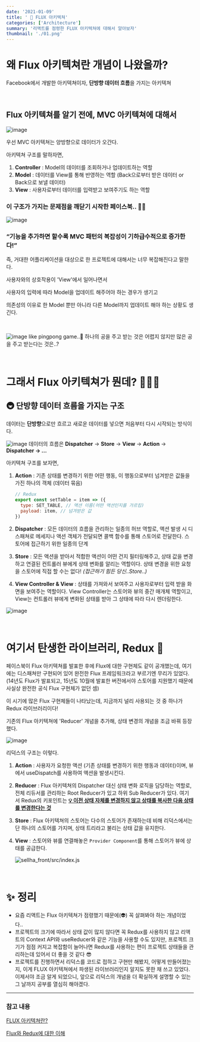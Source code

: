 ```yaml
---
date: '2021-01-09'
title: ' 🚃 FLUX 아키텍쳐'
categories: ['Architecture']
summary: '리액트를 점령한 FLUX 아키텍쳐에 대해서 알아보자'
thumbnail: './01.png'
---
```


# 왜 Flux 아키텍쳐란 개념이 나왔을까?

Facebook에서 개발한 아키텍쳐이자, **단방향 데이터 흐름**을 가지는 아키텍쳐

<br/>

## Flux 아키텍쳐를 알기 전에, MVC 아키텍쳐에 대해서

![image](https://user-images.githubusercontent.com/57790541/148686834-5ff8b85d-4460-4fae-8179-75d3cf3b6685.png)

우선 MVC 아키텍쳐는 양방향으로 데이터가 오간다.

아키텍쳐 구조를 말하자면,

1. **Controller** : Model의 데이터를 조회하거나 업데이트하는 역할
2. **Model** : 데이터를 View를 통해 반영하는 역할 (Back으로부터 받은 데이터 or Back으로 보낼 데이터)
3. **View** : 사용자로부터 데이터를 입력받고 보여주기도 하는 역할

### 이 구조가 가지는 문제점을 깨닫기 시작한 페이스북.. 🤦‍♂️

![image](https://user-images.githubusercontent.com/57790541/148686898-d733b0ae-2747-4ce9-aacb-7b17acb5c13f.png)

### “기능을 추가하면 할수록 MVC 패턴의 복잡성이 기하급수적으로 증가한다!”

즉, 거대한 어플리케이션을 대상으로 한 프로젝트에 대해서는 너무 복잡해진다고 말한다.

사용자와의 상호작용이 'View'에서 일어나면서

사용자의 입력에 따라 Model을 업데이트 해주어야 하는 경우가 생기고

의존성의 이유로 한 Model 뿐만 아니라 다른 Model까지 업데이트 해야 하는 상황도 생긴다.

<br/>

![image](https://user-images.githubusercontent.com/57790541/148686915-812d2486-b78f-491a-89ad-bf061915a549.png)
like pingpong game..🏓 하나의 공을 주고 받는 것은 어렵지 않지만 많은 공을 주고 받는다는 것은..?

<br/>

# 그래서 Flux 아키텍쳐가 뭔데? 🤷🏻‍♀️

## 🚇 단방향 데이터 흐름을 가지는 구조

데이터는 **단방향**으로만 흐르고 새로운 데이터를 넣으면 처음부터 다시 시작되는 방식이다.

![image](https://user-images.githubusercontent.com/57790541/148686957-70bedb22-e0e6-4d85-871c-577f23d3cfc6.png)
데이터의 흐름은 **Dispatcher** → **Store** → **View** → **Action** → **Dispatcher → ...**

아키텍쳐 구조를 보자면,

1. **Action** : 기존 상태를 변경하기 위한 어떤 행동, 이 행동으로부터 넘겨받은 값들을 가진 하나의 객체 (데이터 묶음)

   ```jsx
   // Redux
   export const setTable = item => ({
     type: SET_TABLE, // 액션 이름(어떤 액션인지를 가르킴)
     payload: item, // 넘겨받은 값
   })
   ```

2. **Dispatcher** : 모든 데이터의 흐름을 관리하는 일종의 허브 역할로,
   액션 발생 시 디스패쳐로 메세지나 액션 객체가 전달되면 콜백 함수를 통해 스토어로 전달한다. 스토어에 접근하기 위한 일종의 단계

3. **Store** : 모든 액션을 받아서 적합한 액션이 어떤 건지 필터링해주고, 상태 값을 변경하고 연결된 컨트롤러 뷰에게 상태 변화를 알리는 역할이다. 상태 변경을 위한 요청을 스토어에 직접 할 수는 없다! _(접근하기 힘든 당신..Store..)_

4. **View Controller & View** : 상태를 가져와서 보여주고 사용자로부터 입력 받을 화면을 보여주는 역할이다. View Controller는 스토어와 뷰의 중간 매개체 역할이고, View는 컨트롤러 뷰에게 변화된 상태를 받아 그 상태에 따라 다시 렌더링한다.

![image](https://user-images.githubusercontent.com/57790541/148686985-22e77996-e3c2-48cb-9c57-fa82bb1ea65b.png)

<br/>

# 여기서 탄생한 라이브러리, Redux 🐣

페이스북이 Flux 아키텍쳐를 발표한 후에 Flux에 대한 구현체도 같이 공개했는데, 여기에는 디스패쳐만 구현되어 있어 완전한 Flux 프레임워크라고 부르기엔 무리가 있었다. (14년도 Flux가 발표되고, 15년도 10월에 발표한 버전에서야 스토어를 지원했기 때문에 사실상 완전한 공식 Flux 구현체가 없던 셈)

이 시기에 많은 Flux 구현체들이 나타났는데, 지금까지 널리 사용되는 것 중 하나가 Redux 라이브러리이다!

기존의 Flux 아키텍쳐에 'Reducer' 개념을 추가해, 상태 변경의 개념을 조금 바꿔 등장했다.

![image](https://user-images.githubusercontent.com/57790541/148687017-dee5fb83-8a81-4412-8e7c-85344db02647.png)

리덕스의 구조는 이렇다.

1. **Action** : 사용자가 요청한 액션 (기존 상태를 변경하기 위한 행동과 데이터)이며,
   뷰에서 useDispatch를 사용하여 액션을 발생시킨다.

2. **Reducer** : Flux 아키텍쳐의 Dispatcher 대신 상태 변화 로직을 담당하는 역할로, 전체 리듀서를 관리하는 Root Reducer가 있고 하위 Sub Reducer가 있다. 여기서 Redux의 키포인트는
   **<u>💡 이전 상태 자체를 변경하지 않고 상태를 복사한 다음 상태를 변경한다는 것</u>**

3. **Store** : Flux 아키텍쳐의 스토어는 다수의 스토어가 존재하는데 비해 리덕스에서는 단 하나의 스토어를 가지며, 상태 트리라고 불리는 상태 값을 유지한다.

4. **View** : 스토어와 뷰를 연결해놓은 `Provider Component`를 통해 스토어가 뷰에 상태를 공급한다.

   ![sellha_front/src/index.js](https://user-images.githubusercontent.com/57790541/148687024-65d83292-0e55-4dcb-a5fe-3aa6db89a6b3.png)

<br/>

# ✨ 정리

- 요즘 리액트는 Flux 아키텍쳐가 점령했기 때문에(👽) 꼭 살펴봐야 하는 개념이었다..
- 프로젝트의 크기에 따라서 상태 값이 많지 않다면 꼭 Redux를 사용하지 않고 리액트의 Context API와 useReducer와 같은 기능을 사용할 수도 있지만, 프로젝트 크기가 점점 커지고 복잡함이 늘어나면 Redux를 사용하는 편이 프로젝트 상태들을 관리하는데 있어서 더 좋을 것 같다 😎
- 프로젝트를 진행하면서 리덕스를 코드로 접하고 구현만 해봤지, 어떻게 만들어졌는지, 이게 FLUX 아키텍쳐에서 파생된 라이브러리인지 알지도 못한 채 쓰고 있었다. 이제서야 조금 알게 되었으니, 앞으로 리덕스의 개념을 더 확실하게 설명할 수 있는 그 날까지 공부를 열심히 해야겠다.

---

### 참고 내용

[FLUX 아키텍쳐란?](https://velog.io/@alskt0419/FLUX-%EC%95%84%ED%82%A4%ED%85%8D%EC%B3%90%EB%9E%80)

[Flux와 Redux에 대한 이해](https://baeharam.netlify.app/posts/architecture/flux-redux)
